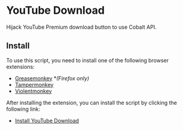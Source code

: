 # YouTube Download

Hijack YouTube Premium download button to use Cobalt API.

## Install

To use this script, you need to install one of the following browser extensions:

- [Greasemonkey](https://www.greasespot.net/) **(Firefox only)*
- [Tampermonkey](https://www.tampermonkey.net/)
- [Violentmonkey](https://violentmonkey.github.io/)

After installing the extension, you can install the script by clicking the following link:

- [Install YouTube Download](https://github.com/danielytuk/browser-scripts/raw/main/./youtube-download-hijack/index.js)
